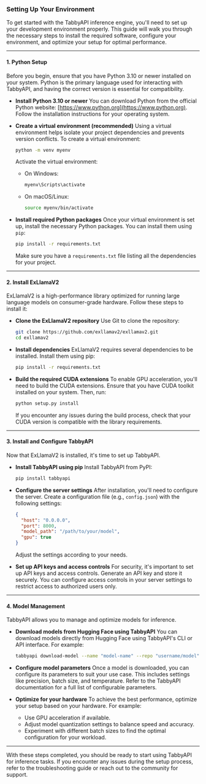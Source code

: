### Setting Up Your Environment

To get started with the TabbyAPI inference engine, you'll need to set up your development environment properly. This guide will walk you through the necessary steps to install the required software, configure your environment, and optimize your setup for optimal performance.

---

#### 1. Python Setup

Before you begin, ensure that you have Python 3.10 or newer installed on your system. Python is the primary language used for interacting with TabbyAPI, and having the correct version is essential for compatibility.

- **Install Python 3.10 or newer**
  You can download Python from the official Python website: [https://www.python.org](https://www.python.org). Follow the installation instructions for your operating system.

- **Create a virtual environment (recommended)**
  Using a virtual environment helps isolate your project dependencies and prevents version conflicts. To create a virtual environment:
  ```bash
  python -m venv myenv
  ```
  Activate the virtual environment:
  - On Windows:
    ```cmd
    myenv\Scripts\activate
    ```
  - On macOS/Linux:
    ```bash
    source myenv/bin/activate
    ```

- **Install required Python packages**
  Once your virtual environment is set up, install the necessary Python packages. You can install them using `pip`:
  ```bash
  pip install -r requirements.txt
  ```
  Make sure you have a `requirements.txt` file listing all the dependencies for your project.

---

#### 2. Install ExLlamaV2

ExLlamaV2 is a high-performance library optimized for running large language models on consumer-grade hardware. Follow these steps to install it:

- **Clone the ExLlamaV2 repository**
  Use Git to clone the repository:
  ```bash
  git clone https://github.com/exllamav2/exllamav2.git
  cd exllamav2
  ```

- **Install dependencies**
  ExLlamaV2 requires several dependencies to be installed. Install them using pip:
  ```bash
  pip install -r requirements.txt
  ```

- **Build the required CUDA extensions**
  To enable GPU acceleration, you'll need to build the CUDA extensions. Ensure that you have CUDA toolkit installed on your system. Then, run:
  ```bash
  python setup.py install
  ```
  If you encounter any issues during the build process, check that your CUDA version is compatible with the library requirements.

---

#### 3. Install and Configure TabbyAPI

Now that ExLlamaV2 is installed, it's time to set up TabbyAPI.

- **Install TabbyAPI using pip**
  Install TabbyAPI from PyPI:
  ```bash
  pip install tabbyapi
  ```

- **Configure the server settings**
  After installation, you'll need to configure the server. Create a configuration file (e.g., `config.json`) with the following settings:
  ```json
  {
    "host": "0.0.0.0",
    "port": 8000,
    "model_path": "/path/to/your/model",
    "gpu": true
  }
  ```
  Adjust the settings according to your needs.

- **Set up API keys and access controls**
  For security, it's important to set up API keys and access controls. Generate an API key and store it securely. You can configure access controls in your server settings to restrict access to authorized users only.

---

#### 4. Model Management

TabbyAPI allows you to manage and optimize models for inference.

- **Download models from Hugging Face using TabbyAPI**
  You can download models directly from Hugging Face using TabbyAPI's CLI or API interface. For example:
  ```bash
  tabbyapi download-model --name "model-name" --repo "username/model"
  ```

- **Configure model parameters**
  Once a model is downloaded, you can configure its parameters to suit your use case. This includes settings like precision, batch size, and temperature. Refer to the TabbyAPI documentation for a full list of configurable parameters.

- **Optimize for your hardware**
  To achieve the best performance, optimize your setup based on your hardware. For example:
  - Use GPU acceleration if available.
  - Adjust model quantization settings to balance speed and accuracy.
  - Experiment with different batch sizes to find the optimal configuration for your workload.

---

With these steps completed, you should be ready to start using TabbyAPI for inference tasks. If you encounter any issues during the setup process, refer to the troubleshooting guide or reach out to the community for support.